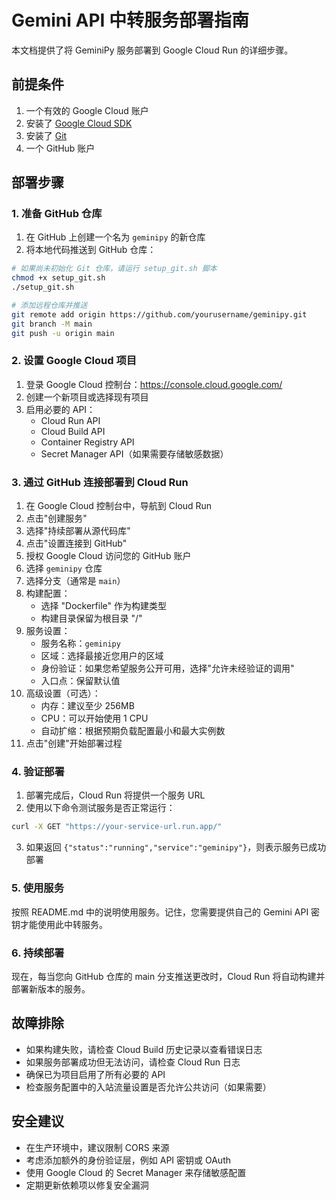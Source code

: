 # Gemini API 中转服务部署指南

本文档提供了将 GeminiPy 服务部署到 Google Cloud Run 的详细步骤。

## 前提条件

1. 一个有效的 Google Cloud 账户
2. 安装了 [Google Cloud SDK](https://cloud.google.com/sdk/docs/install)
3. 安装了 [Git](https://git-scm.com/downloads)
4. 一个 GitHub 账户

## 部署步骤

### 1. 准备 GitHub 仓库

1. 在 GitHub 上创建一个名为 `geminipy` 的新仓库
2. 将本地代码推送到 GitHub 仓库：

```bash
# 如果尚未初始化 Git 仓库，请运行 setup_git.sh 脚本
chmod +x setup_git.sh
./setup_git.sh

# 添加远程仓库并推送
git remote add origin https://github.com/yourusername/geminipy.git
git branch -M main
git push -u origin main
```

### 2. 设置 Google Cloud 项目

1. 登录 Google Cloud 控制台：https://console.cloud.google.com/
2. 创建一个新项目或选择现有项目
3. 启用必要的 API：
   - Cloud Run API
   - Cloud Build API
   - Container Registry API
   - Secret Manager API（如果需要存储敏感数据）

### 3. 通过 GitHub 连接部署到 Cloud Run

1. 在 Google Cloud 控制台中，导航到 Cloud Run
2. 点击"创建服务"
3. 选择"持续部署从源代码库"
4. 点击"设置连接到 GitHub"
5. 授权 Google Cloud 访问您的 GitHub 账户
6. 选择 `geminipy` 仓库
7. 选择分支（通常是 `main`）
8. 构建配置：
   - 选择 "Dockerfile" 作为构建类型
   - 构建目录保留为根目录 "/"
9. 服务设置：
   - 服务名称：`geminipy`
   - 区域：选择最接近您用户的区域
   - 身份验证：如果您希望服务公开可用，选择"允许未经验证的调用"
   - 入口点：保留默认值
10. 高级设置（可选）：
    - 内存：建议至少 256MB
    - CPU：可以开始使用 1 CPU
    - 自动扩缩：根据预期负载配置最小和最大实例数
11. 点击"创建"开始部署过程

### 4. 验证部署

1. 部署完成后，Cloud Run 将提供一个服务 URL
2. 使用以下命令测试服务是否正常运行：

```bash
curl -X GET "https://your-service-url.run.app/"
```

3. 如果返回 `{"status":"running","service":"geminipy"}`，则表示服务已成功部署

### 5. 使用服务

按照 README.md 中的说明使用服务。记住，您需要提供自己的 Gemini API 密钥才能使用此中转服务。

### 6. 持续部署

现在，每当您向 GitHub 仓库的 main 分支推送更改时，Cloud Run 将自动构建并部署新版本的服务。

## 故障排除

- 如果构建失败，请检查 Cloud Build 历史记录以查看错误日志
- 如果服务部署成功但无法访问，请检查 Cloud Run 日志
- 确保已为项目启用了所有必要的 API
- 检查服务配置中的入站流量设置是否允许公共访问（如果需要）

## 安全建议

- 在生产环境中，建议限制 CORS 来源
- 考虑添加额外的身份验证层，例如 API 密钥或 OAuth
- 使用 Google Cloud 的 Secret Manager 来存储敏感配置
- 定期更新依赖项以修复安全漏洞 